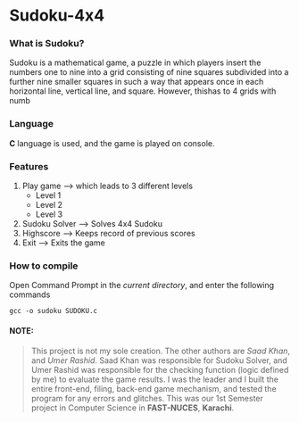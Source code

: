 # Sudoku-4x4

### What is Sudoku?
Sudoku is a mathematical game, a puzzle in which players insert the numbers one to nine into a grid consisting of nine squares subdivided into a further nine smaller squares in such a way that appears once in each horizontal line, vertical line, and square. However, thishas to 4 grids with numb

### Language
**C** language is used, and the game is played on console.

### Features
  1. Play game --> which leads to 3 different levels
      * Level 1
      * Level 2
      * Level 3
  2. Sudoku Solver --> Solves 4x4 Sudoku
  3. Highscore --> Keeps record of previous scores
  4. Exit --> Exits the game

### How to compile
Open Command Prompt in the _current directory_, and enter the following commands
```
gcc -o sudoku SUDOKU.c
```

#### NOTE:
> This project is not my sole creation. The other authors are *Saad Khan*, and *Umer Rashid*. Saad Khan was responsible for Sudoku Solver, and Umer Rashid was responsible for the checking function (logic defined by me) to evaluate the game results. I was the leader and I built the entire front-end, filing, back-end game mechanism, and tested the program for any errors and glitches. This was our 1st Semester project in Computer Science in **FAST-NUCES**, **Karachi**.
